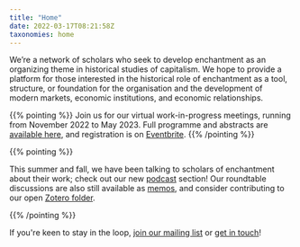 ```yaml
---
title: "Home"
date: 2022-03-17T08:21:58Z
taxonomies: home
---
```


We’re a network of scholars who seek to develop enchantment as an organizing theme in historical studies of capitalism. We hope to provide a platform for those interested in the historical role of enchantment as a tool, structure, or foundation for the organisation and the development of modern markets, economic institutions, and economic relationships.

{{% pointing %}}
Join us for our virtual work-in-progress meetings, running from November 2022 to May 2023. Full programme and abstracts are [available here](events/wip_22-23/), and registration is on [Eventbrite](https://www.eventbrite.co.uk/e/enchantment-in-the-history-of-capitalism-work-in-progress-2022-2023-tickets-450828278517).
{{% /pointing %}}


{{% pointing %}}

This summer and fall, we have been talking to scholars of enchantment about their work; check out our new [podcast](resources) section! Our roundtable discussions are also still available as [memos](resources), and consider contributing to our open [Zotero folder](https://www.zotero.org/groups/4634111/economic_enchantments).

{{% /pointing %}}


If you're keen to stay in the loop, [join our mailing list](https://www.jiscmail.ac.uk/cgi-bin/webadmin?SUBED1=ECONOMIC-ENCHANTMENTS&A=1) or [get in touch](contact)!
